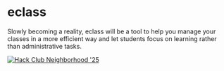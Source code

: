 # eclass

Slowly becoming a reality, eclass will be a tool to help you manage your classes in a more efficient way and let students focus on learning rather than administrative tasks.

[![Hack Club Neighborhood '25](https://images.fillout.com/orgid-81/flowpublicid-2d6RsxRU3ius/widgetid-gHXJ/wLL8YM3u5TEHNwmmey7cHo/summer25.png?a=4hit9PajYRUKJJYwW78gvU)](http://neighborhood.hackclub.com)
